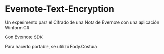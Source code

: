 # Evernote-Text-Encryption
Un experimento para el Cifrado de una Nota de Evernote con una aplicación Winform C#

Con Evernote SDK

Para hacerlo portable, se utilizó Fody.Costura
